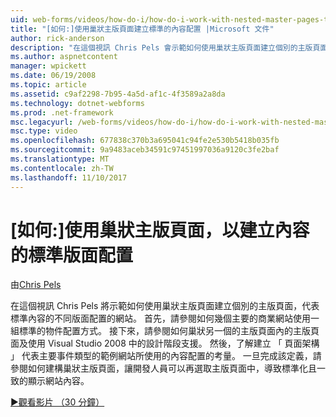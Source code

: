 ```yaml
---
uid: web-forms/videos/how-do-i/how-do-i-work-with-nested-master-pages-to-create-standard-content-layouts
title: "[如何:]使用巢狀主版頁面建立標準的內容配置 |Microsoft 文件"
author: rick-anderson
description: "在這個視訊 Chris Pels 會示範如何使用巢狀主版頁面建立個別的主版頁面，代表標準內容的不同版面配置 w..."
ms.author: aspnetcontent
manager: wpickett
ms.date: 06/19/2008
ms.topic: article
ms.assetid: c9af2298-7b95-4a5d-af1c-4f3589a2a8da
ms.technology: dotnet-webforms
ms.prod: .net-framework
msc.legacyurl: /web-forms/videos/how-do-i/how-do-i-work-with-nested-master-pages-to-create-standard-content-layouts
msc.type: video
ms.openlocfilehash: 677838c370b3a695041c94fe2e530b5418b035fb
ms.sourcegitcommit: 9a9483aceb34591c97451997036a9120c3fe2baf
ms.translationtype: MT
ms.contentlocale: zh-TW
ms.lasthandoff: 11/10/2017
---
```

<a name="how-do-i-work-with-nested-master-pages-to-create-standard-content-layouts"></a>[如何:]使用巢狀主版頁面，以建立內容的標準版面配置
====================
由[Chris Pels](https://twitter.com/chrispels)

在這個視訊 Chris Pels 將示範如何使用巢狀主版頁面建立個別的主版頁面，代表標準內容的不同版面配置的網站。 首先，請參閱如何幾個主要的商業網站使用一組標準的物件配置方式。 接下來，請參閱如何巢狀另一個的主版頁面內的主版頁面及使用 Visual Studio 2008 中的設計階段支援。 然後，了解建立 「 頁面架構 」 代表主要事件類型的範例網站所使用的內容配置的考量。 一旦完成該定義，請參閱如何建構巢狀主版頁面，讓開發人員可以再選取主版頁面中，導致標準化且一致的顯示網站內容。

[&#9654;觀看影片 （30 分鐘）](https://channel9.msdn.com/Blogs/ASP-NET-Site-Videos/how-do-i-work-with-nested-master-pages-to-create-standard-content-layouts)
